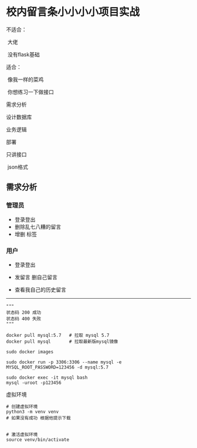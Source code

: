 #                校内留言条小小小小项目实战

不适合：

​	大佬

​	没有flask基础

适合：

​	像我一样的菜鸡

​	你想练习一下做接口



需求分析

设计数据库

业务逻辑

部署



只讲接口

​	json格式





## 需求分析

### 管理员

- 登录登出
- 删除乱七八糟的留言
- 增删 标签



### 用户

- 登录登出

- 发留言 删自己留言

- 查看我自己的历史留言



----

```
"""
状态码 200 成功
状态码 400 失败
"""
```







```
docker pull mysql:5.7   # 拉取 mysql 5.7
docker pull mysql       # 拉取最新版mysql镜像
```

```
sudo docker images
```

```
sudo docker run -p 3306:3306 --name mysql -e MYSQL_ROOT_PASSWORD=123456 -d mysql:5.7
```

```
sudo docker exec -it mysql bash
mysql -uroot -p123456
```





虚拟环境
```
# 创建虚拟环境
python3 -m venv venv
# 如果没有成功 根据他提示下载


# 激活虚拟环境
source venv/bin/activate


```



